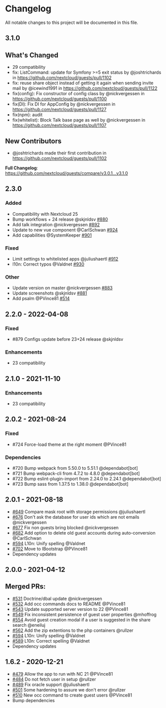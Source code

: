 # Changelog

All notable changes to this project will be documented in this file.

## 3.1.0
## What's Changed
* 29 compatibility
* fix: ListCommand: update for Symfony >=5 exit status by @joshtrichards in https://github.com/nextcloud/guests/pull/1102
* fix: reuse share object instead of getting it again when sending invite mail by @icewind1991 in https://github.com/nextcloud/guests/pull/1122
* fix(config): Fix constructor of config class by @nickvergessen in https://github.com/nextcloud/guests/pull/1100
* fix(DI): Fix DI for AppConfig by @nickvergessen in https://github.com/nextcloud/guests/pull/1127
* fix(npm): audit
* fix(whitelist): Block Talk base page as well by @nickvergessen in https://github.com/nextcloud/guests/pull/1107

## New Contributors
* @joshtrichards made their first contribution in https://github.com/nextcloud/guests/pull/1102

**Full Changelog**: https://github.com/nextcloud/guests/compare/v3.0.1...v3.1.0

## 2.3.0
### Added

- Compatibility with Nextcloud 25
- Bump workflows + 24 release  @skjnldsv [#880](https://github.com/nextcloud/guests/pull/880)
- Add talk integration @nickvergessen [#892](https://github.com/nextcloud/guests/pull/892)
- Update to new vue component @CarlSchwan [#924](https://github.com/nextcloud/guests/pull/924)
- Add capabilities @SystemKeeper [#901](https://github.com/nextcloud/guests/pull/901)

### Fixed

- Limit settings to whitelisted apps @juliushaertl [#912](https://github.com/nextcloud/guests/pull/912)
- l10n: Correct typos @Valdnet [#930](https://github.com/nextcloud/guests/pull/930)

### Other

- Update version on master @nickvergessen [#883](https://github.com/nextcloud/guests/pull/883)
- Update screenshots @skjnldsv [#881](https://github.com/nextcloud/guests/pull/881)
- Add psalm @PVince81 [#514](https://github.com/nextcloud/guests/pull/514)

## 2.2.0 - 2022-04-08

### Fixed

- #879 Configs update before 23+24 release @skjnldsv

### Enhancements

- 23 compatibility

## 2.1.0 - 2021-11-10

### Enhancements

- 23 compatibility

## 2.0.2 - 2021-08-24

### Fixed

- #724 Force-load theme at the right moment @PVince81

### Dependencies

- #720 Bump webpack from 5.50.0 to 5.51.1 @dependabot[bot]
- #721 Bump webpack-cli from 4.7.2 to 4.8.0 @dependabot[bot]
- #722 Bump eslint-plugin-import from 2.24.0 to 2.24.1 @dependabot[bot]
- #723 Bump sass from 1.37.5 to 1.38.0 @dependabot[bot]


## 2.0.1 - 2021-08-18

* [#649](https://github.com/nextcloud/guests/pull/649) Compare mask root with storage permissions @juliushaertl
* [#676](https://github.com/nextcloud/guests/pull/676) Don't ask the database for user ids which are not emails @nickvergessen
* [#677](https://github.com/nextcloud/guests/pull/677) Fix non guests bring blocked @nickvergessen
* [#682](https://github.com/nextcloud/guests/pull/682) Add option to delete old guest accounts during auto-conversion @CarlSchwan
* [#594](https://github.com/nextcloud/guests/pull/594) L10n: Unify spelling @Valdnet
* [#702](https://github.com/nextcloud/guests/pull/702) Move to IBootstrap @PVince81
* Dependency updates


## 2.0.0 - 2021-04-12

## Merged PRs:

* [#531](https://github.com/nextcloud/guests/pull/531) Doctrine/dbal update @nickvergessen
* [#532](https://github.com/nextcloud/guests/pull/532) Add occ commands docs to README @PVince81
* [#543](https://github.com/nextcloud/guests/pull/543) Update supported server version to 22 @PVince81
* [#549](https://github.com/nextcloud/guests/pull/549) Fix inconsistent persistence of guest user properties @mhoffrog
* [#554](https://github.com/nextcloud/guests/pull/554) Avoid guest creation modal if a user is suggested in the share search @eneiluj
* [#562](https://github.com/nextcloud/guests/pull/562) Add the zip extentions to the php containers @rullzer
* [#594](https://github.com/nextcloud/guests/pull/594) L10n: Unify spelling @Valdnet
* [#589](https://github.com/nextcloud/guests/pull/589) L10n: Correct spelling @Valdnet
* Dependency updates


## 1.6.2 - 2020-12-21

* [#479](https://github.com/nextcloud/guests/pull/479) Allow the app to run with NC 21 @PVince81
* [#484](https://github.com/nextcloud/guests/pull/484) Do not fetch user in setup @rullzer
* [#489](https://github.com/nextcloud/guests/pull/489) Fix oracle support @juliushaertl
* [#501](https://github.com/nextcloud/guests/pull/501) Some hardening to assure we don't error @rullzer
* [#510](https://github.com/nextcloud/guests/pull/510) New occ command to create guest users @PVince81
* Bump dependencies

